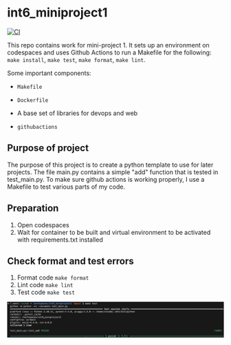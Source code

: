 # int6_miniproject1
[![CI](https://github.com/nogibjj/int6_miniproject1/actions/workflows/ci.yml/badge.svg)](https://github.com/nogibjj/int6_miniproject1/actions/workflows/ci.yml)

This repo contains work for mini-project 1. It sets up an environment on codespaces and uses Github Actions to run a Makefile for the following: `make install`, `make test`, `make format`, `make lint`. 

Some important components:

* `Makefile`

* `Dockerfile`

* A base set of libraries for devops and web

* `githubactions` 

## Purpose of project
The purpose of this project is to create a python template to use for later projects. The file main.py contains a simple "add" function that is tested in test_main.py. To make sure github actions is working properly, I use a Makefile to test various parts of my code.

## Preparation
1. Open codespaces 
2. Wait for container to be built and virtual environment to be activated with requirements.txt installed 

## Check format and test errors 
1. Format code `make format`
2. Lint code `make lint`
3. Test code `make test`

![Passing test cases image](pass_test.png)